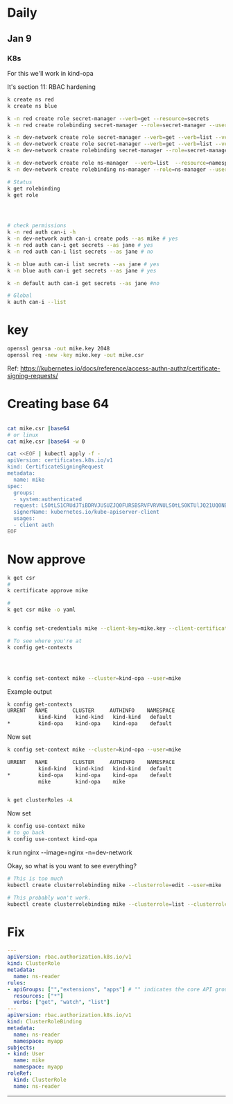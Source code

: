 # Daily


## Jan 9

### K8s

For this we'll work in kind-opa

It's section 11: RBAC hardening

```bash
k create ns red
k create ns blue

k -n red create role secret-manager --verb=get --resource=secrets
k -n red create rolebinding secret-manager --role=secret-manager --user=mike

k -n dev-network create role secret-manager --verb=get --verb=list --verb=create --verb=delete --resource=secrets
k -n dev-network create role secret-manager --verb=get --verb=list --verb=create --verb=delete --resource=pods
k -n dev-network create rolebinding secret-manager --role=secret-manager --user=mike

k -n dev-network create role ns-manager  --verb=list  --resource=namespaces
k -n dev-network create rolebinding ns-manager --role=ns-manager --user=mike

# Status
k get rolebinding
k get role




# check permissions
k -n red auth can-i -h
k -n dev-network auth can-i create pods --as mike # yes
k -n red auth can-i get secrets --as jane # yes
k -n red auth can-i list secrets --as jane # no

k -n blue auth can-i list secrets --as jane # yes
k -n blue auth can-i get secrets --as jane # yes

k -n default auth can-i get secrets --as jane #no

# Global
k auth can-i --list


```


# key

```bash
openssl genrsa -out mike.key 2048
openssl req -new -key mike.key -out mike.csr

```

Ref:
https://kubernetes.io/docs/reference/access-authn-authz/certificate-signing-requests/



# Creating base 64
```bash

cat mike.csr |base64
# or linux
cat mike.csr |base64 -w 0
```



```bash
cat <<EOF | kubectl apply -f -
apiVersion: certificates.k8s.io/v1
kind: CertificateSigningRequest
metadata:
  name: mike
spec:
  groups:
  - system:authenticated
  request: LS0tLS1CRUdJTiBDRVJUSUZJQ0FURSBSRVFVRVNULS0tLS0KTUlJQ21UQ0NBWUVDQVFBd1ZERUxNQWtHQTFVRUJoTUNRVlV4RXpBUkJnTlZLS0tCg==
  signerName: kubernetes.io/kube-apiserver-client
  usages:
  - client auth
EOF
```


# Now approve

```bash
k get csr
#
k certificate approve mike

#
k get csr mike -o yaml
```


```bash

k config set-credentials mike --client-key=mike.key --client-certificate=mikeout.crt

# To see where you're at
k config get-contexts




k config set-context mike --cluster=kind-opa --user=mike

```

Example output

```bash
k config get-contexts
URRENT   NAME        CLUSTER     AUTHINFO    NAMESPACE
          kind-kind   kind-kind   kind-kind   default
*         kind-opa    kind-opa    kind-opa    default

```

Now set

```bash
k config set-context mike --cluster=kind-opa --user=mike

URRENT   NAME        CLUSTER     AUTHINFO    NAMESPACE
          kind-kind   kind-kind   kind-kind   default
*         kind-opa    kind-opa    kind-opa    default
          mike        kind-opa    mike   

```


```bash

k get clusterRoles -A

```




Now set

```bash
k config use-context mike
# to go back
k config use-context kind-opa

```

k run nginx --image=nginx -n=dev-network



Okay, so what is you want to see everything?

```bash
# This is too much
kubectl create clusterrolebinding mike --clusterrole=edit --user=mike

# This probably won't work.
kubectl create clusterrolebinding mike --clusterrole=list --clusterrole=watch --clusterrole=get --user=mike


```

# Fix

```yaml
---
apiVersion: rbac.authorization.k8s.io/v1
kind: ClusterRole
metadata:
  name: ns-reader
rules:
- apiGroups: ["","extensions", "apps"] # "" indicates the core API group
  resources: ["*"]
  verbs: ["get", "watch", "list"]
---
apiVersion: rbac.authorization.k8s.io/v1
kind: ClusterRoleBinding
metadata:
  name: ns-reader
  namespace: myapp
subjects:
- kind: User
  name: mike
  namespace: myapp
roleRef:
  kind: ClusterRole
  name: ns-reader
```  





----------------------------------------------------------





